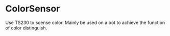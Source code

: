 # ColorSensor
Use TS230 to scense color. Mainly be used on a bot to achieve the function of color distinguish.
